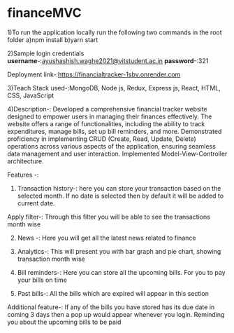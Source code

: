 # financeMVC
1)To run the application locally run the following two commands in the root folder 
   a)npm install 
   b)yarn start

2)Sample login credentials
**username**-:ayushashish.waghe2021@vitstudent.ac.in 
**password**-:321

Deployment link-:https://financialtracker-1sbv.onrender.com


3)Teach Stack used-:MongoDB, Node js, Redux, Express js, React,
HTML, CSS, JavaScript

4)Description-: Developed a comprehensive financial tracker website
designed to empower users in managing their finances effectively.
The website offers a range of functionalities, including the ability to
track expenditures, manage bills, set up bill reminders, and more.
Demonstrated proficiency in implementing CRUD (Create, Read,
Update, Delete) operations across various aspects of the application,
ensuring seamless data management and user interaction.
Implemented Model-View-Controller architecture.

Features -:

1) Transaction history-: here you can store your transaction based on the selected month. If no date is selected then by default it will be added to current date.

Apply filter-: Through this filter you will be able to see the transactions month wise

2) News -: Here you will get all the latest news related to finance

3) Analytics-: This will present you with bar graph and pie chart, showing transaction month wise

4) Bill reminders-: Here you can store all the upcoming bills. For you to pay your bills on time

5) Past bills-: All the bills which are expired will appear in this section

Additional feature-: If any of the bills you have stored has its due date in coming 3 days then a pop up would appear whenever you login. Reminding you about the upcoming bills to be paid
